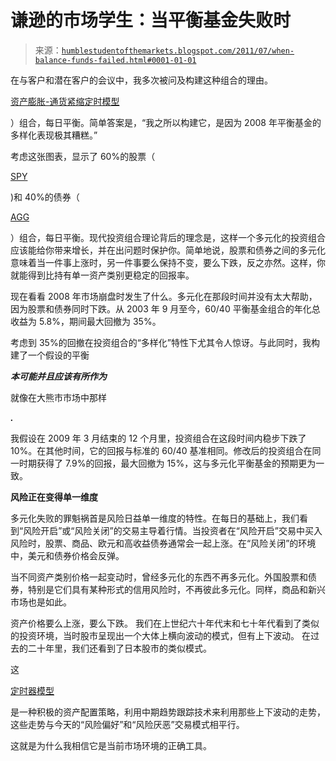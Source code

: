 <!--yml

类别：未分类

日期：2024-05-18 04:18:47

-->

# 谦逊的市场学生：当平衡基金失败时

> 来源：[`humblestudentofthemarkets.blogspot.com/2011/07/when-balance-funds-failed.html#0001-01-01`](https://humblestudentofthemarkets.blogspot.com/2011/07/when-balance-funds-failed.html#0001-01-01)

在与客户和潜在客户的会议中，我多次被问及构建这种组合的理由。

[资产膨胀-通货紧缩定时模型](http://www.qwestfunds.com/publications/newsletters_pdf/newsletter_november_2009.pdf)

）组合，每日平衡。简单答案是，“我之所以构建它，是因为 2008 年平衡基金的多样化表现极其糟糕。”

考虑这张图表，显示了 60%的股票（

[SPY](http://finance.yahoo.com/q?s=spy&ql=1)

)和 40%的债券（

[AGG](http://finance.yahoo.com/q?s=agg&ql=1)

）组合，每日平衡。现代投资组合理论背后的理念是，这样一个多元化的投资组合应该能给你带来增长，并在出问题时保护你。简单地说，股票和债券之间的多元化意味着当一件事上涨时，另一件事要么保持不变，要么下跌，反之亦然。这样，你就能得到比持有单一资产类别更稳定的回报率。

现在看看 2008 年市场崩盘时发生了什么。多元化在那段时间并没有太大帮助，因为股票和债券同时下跌。从 2003 年 9 月至今，60/40 平衡基金组合的年化总收益为 5.8%，期间最大回撤为 35%。

考虑到 35%的回撤在投资组合的“多样化”特性下尤其令人惊讶。与此同时，我构建了一个假设的平衡

***本可能并且应该有所作为***

就像在大熊市市场中那样

***.***

我假设在 2009 年 3 月结束的 12 个月里，投资组合在这段时间内稳步下跌了 10%。在其他时间，它的回报与标准的 60/40 基准相同。修改后的投资组合在同一时期获得了 7.9%的回报，最大回撤为 15%，这与多元化平衡基金的预期更为一致。

**风险正在变得单一维度**

多元化失败的罪魁祸首是风险日益单一维度的特性。在每日的基础上，我们看到“风险开启”或“风险关闭”的交易主导着行情。当投资者在“风险开启”交易中买入风险时，股票、商品、欧元和高收益债券通常会一起上涨。在“风险关闭”的环境中，美元和债券价格会反弹。

当不同资产类别价格一起变动时，曾经多元化的东西不再多元化。外国股票和债券，特别是它们具有某种形式的信用风险时，不再彼此多元化。同样，商品和新兴市场也是如此。

资产价格要么上涨，要么下跌。 我们在上世纪六十年代末和七十年代看到了类似的投资环境，当时股市呈现出一个大体上横向波动的模式，但有上下波动。 在过去的二十年里，我们还看到了日本股市的类似模式。

这

[定时器模型](http://www.qwestfunds.com/publications/newsletters_pdf/newsletter_november_2009.pdf)

是一种积极的资产配置策略，利用中期趋势跟踪技术来利用那些上下波动的走势，这些走势与今天的“风险偏好”和“风险厌恶”交易模式相平行。

这就是为什么我相信它是当前市场环境的正确工具。
